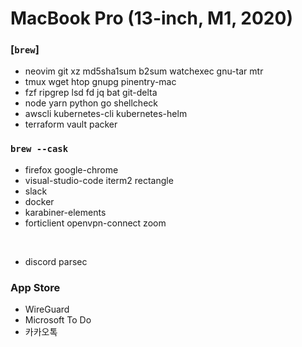 MacBook Pro (13-inch, M1, 2020)
========

### [`brew`]
- neovim git xz md5sha1sum b2sum watchexec gnu-tar mtr
- tmux wget htop gnupg pinentry-mac
- fzf ripgrep lsd fd jq bat git-delta
- node yarn python go shellcheck
- awscli kubernetes-cli kubernetes-helm
- terraform vault packer

### `brew --cask`
- firefox google-chrome
- visual-studio-code iterm2 rectangle
- slack
- docker
- karabiner-elements
- forticlient openvpn-connect zoom

&nbsp;

- discord parsec

### App Store
- WireGuard
- Microsoft To Do
- 카카오톡
